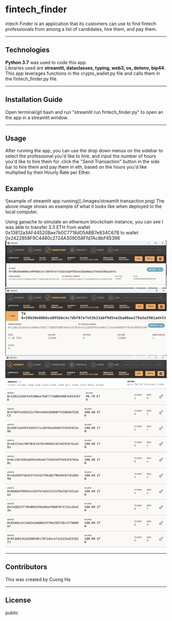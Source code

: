 # fintech_finder
intech Finder is an application that its customers can use to find fintech professionals from among a list of candidates, hire them, and pay them.

---

## Technologies

**Python 3.7** was used to code this app.  
Libraries used are **streamlit, dataclasses, typing, web3, os, dotenv, bip44**.  This app leverages functions in the crypto_wallet.py file and calls them in the fintech_finder.py file.

---

## Installation Guide

Open terminal/git bash and run "streamlit run fintech_finder.py" to open an the app in a streamlit window.

---

## Usage

After running the app, you can use the drop down menus on the sidebar to select the professional you'd like to hire, and input the number of hours you'd like to hire them for.  click the "Send Transaction" button in the side bar to hire them and pay them in eth, based on the hours you'd like multiplied by their Hourly Rate per Ether.

## Example
![example of streamlit app running](./images/streamlit transaction.png)
The above image shows an example of what it looks like when deployed to the local computer.

Using ganache to simulate an ethereum blockchain instance, you can see I was able to transfer 3.3 ETH from wallet 0x13812a3AF44520Bae7b0C7718dD5ABB7e834C67B to wallet 0x2422858F9C4480c2724A309D58Ffd7Ac8bF65396
![transaction screenshot](./images/ganache_screenshot.png)
![transaction screenshot](./images/recipient.png)
![transaction screenshot](./images/Account_balances.png)


---

## Contributors

This was created by Cuong Ha

---

## License

public